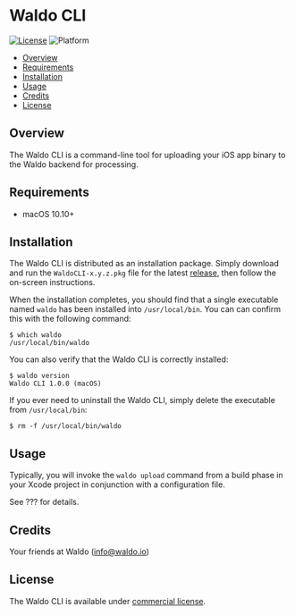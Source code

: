 # Waldo CLI

[![License](https://img.shields.io/badge/license-Commercial-000000.svg?style=flat)][commercial license]
![Platform](https://img.shields.io/badge/platform-macOS-lightgrey.svg?style=flat)

* [Overview](#overview)
* [Requirements](#requirements)
* [Installation](#installation)
* [Usage](#usage)
* [Credits](#credits)
* [License](#license)

## <a name="overview">Overview</a>

The Waldo CLI is a command-line tool for uploading your iOS app binary to the
Waldo backend for processing.

## <a name="requirements">Requirements</a>

* macOS 10.10+

## <a name="installation">Installation</a>

The Waldo CLI is distributed as an installation package. Simply download and
run the `WaldoCLI-x.y.z.pkg` file for the latest [release], then follow the
on-screen instructions.

When the installation completes, you should find that a single executable named
`waldo` has been installed into `/usr/local/bin`. You can can confirm this with
the following command:

```
$ which waldo
/usr/local/bin/waldo
```

You can also verify that the Waldo CLI is correctly installed:

```
$ waldo version
Waldo CLI 1.0.0 (macOS)
```

If you ever need to uninstall the Waldo CLI, simply delete the executable from
`/usr/local/bin`:

```
$ rm -f /usr/local/bin/waldo
```

## <a name="usage">Usage</a>

Typically, you will invoke the `waldo upload` command from a build phase in
your Xcode project in conjunction with a configuration file.

See ??? for details.

## <a name="credits">Credits</a>

Your friends at Waldo (info@waldo.io)

## <a name="license">License</a>

The Waldo CLI is available under [commercial license].

[commercial license]:   https://github.com/waldoapp/WaldoCLI/blob/master/LICENSE.md
[release]:              https://github.com/waldoapp/WaldoCLI/releases
